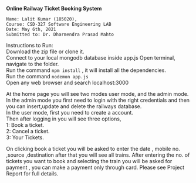 **Online Railway Ticket Booking System**

 
    Name: Lalit Kumar (185020), 
    Course: CSD-327 Software Engineering LAB
    Date: May 6th, 2021
    Submitted to: Dr. Dharmendra Prasad Mahto

Instructions to Run:<br />
Download the zip file or clone it.<br />
Connect to your local mongodb database inside app.js
Open terminal, navigate to the folder.<br />
Run the command `npm install` , it will install all the dependencies.<br />
Run the command `nodemon app.js`<br />
Open any web browser and search localhost:3000<br />

At the home page you will see two modes user mode, and the admin mode.<br />
In the admin mode you first need to login with the right credentials and then you can insert,update and delete the railways database.<br />
In the user mode, first you need to create a account.<br />
Then after logging in you will see three options,<br />
1: Book a ticket.<br />
2: Cancel a ticket.<br />
3: Your Tickets.<br />

On clicking book a ticket you will be asked to enter the date , mobile no. ,source ,destination after that you will see all trains. After entering the no. of tickets you want to 
book and selecting the train you will be asked for payment , you can make a payment only through card.
Please see Project Report for full details.
